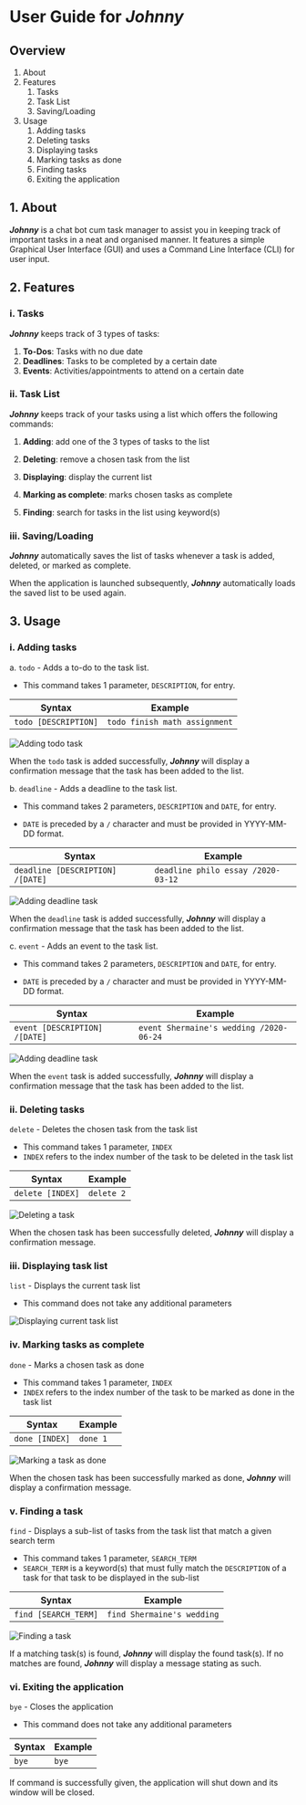 # User Guide for ***Johnny***
## Overview
1. About
2. Features
    1. Tasks
    2. Task List
    3. Saving/Loading
3. Usage
    1. Adding tasks
    2. Deleting tasks
    3. Displaying tasks
    4. Marking tasks as done
    5. Finding tasks
    6. Exiting the application
## 1. About
***Johnny*** is a chat bot cum task manager to assist you in keeping 
track of important tasks in a neat and organised manner. It features
a simple Graphical User Interface (GUI) and uses a Command Line 
Interface (CLI) for user input. 

## 2. Features 
### i. Tasks
***Johnny*** keeps track of 3 types of tasks:
1. __To-Dos__: Tasks with no due date
2. __Deadlines__: Tasks to be completed by a certain date
3. __Events__: Activities/appointments to attend on a certain date
### ii. Task List
***Johnny*** keeps track of your tasks using a list which offers the
following commands:
1. **Adding**: add one of the 3 types of tasks to the list

2. **Deleting**: remove a chosen task from the list
3. **Displaying**: display the current list
4. **Marking as complete**: marks chosen tasks as complete
5. **Finding**: search for tasks in the list using keyword(s)
### iii. Saving/Loading
***Johnny*** automatically saves the list of tasks whenever a task 
is added, deleted, or marked as complete. 

When the application is launched subsequently, ***Johnny*** 
automatically loads the saved list to be used again.

## 3. Usage

### i. Adding tasks
a. `todo` - Adds a to-do to the task list.

- This command takes 1 parameter, `DESCRIPTION`, for entry.     

Syntax | Example
-------|---------
`todo [DESCRIPTION]`| `todo finish math assignment`

![Adding todo task](./images/add_todo.png)

When the `todo` task is added successfully, ***Johnny*** will
display a confirmation message that the task has been added
to the list.

b. `deadline` - Adds a deadline to the task list.

- This command takes 2 parameters, `DESCRIPTION` and `DATE`, for 
entry.

- `DATE` is preceded by a `/` character and must be provided in 
YYYY-MM-DD format.

Syntax | Example
-------|---------
`deadline [DESCRIPTION] /[DATE]`| `deadline philo essay /2020-03-12`


![Adding deadline task](./images/add_deadline.png)

When the `deadline` task is added successfully, ***Johnny*** will
display a confirmation message that the task has been added
to the list.

c. `event` - Adds an event to the task list.

- This command takes 2 parameters, `DESCRIPTION` and `DATE`, for 
entry.

- `DATE` is preceded by a `/` character and must be provided in 
YYYY-MM-DD format.

Syntax | Example
-------|---------
`event [DESCRIPTION] /[DATE]`| `event Shermaine's wedding /2020-06-24`

![Adding deadline task](./images/add_event.png)

When the `event` task is added successfully, ***Johnny*** will
display a confirmation message that the task has been added
to the list.

### ii. Deleting tasks

`delete` - Deletes the chosen task from the task list

- This command takes 1 parameter, `INDEX`
- `INDEX` refers to the index number of the task to be deleted in the task list 

Syntax | Example
-------|---------
`delete [INDEX]` | `delete 2`

![Deleting a task](./images/delete.png)

When the chosen task has been successfully deleted, ***Johnny*** will display a 
confirmation message.

### iii. Displaying task list

`list` - Displays the current task list

- This command does not take any additional parameters

![Displaying current task list](./images/list1.png)

### iv. Marking tasks as complete

`done` - Marks a chosen task as done

- This command takes 1 parameter, `INDEX`
- `INDEX` refers to the index number of the task to be marked as done
in the task list 

Syntax | Example
-------|---------
`done [INDEX]` | `done 1`

![Marking a task as done](./images/done.png)

When the chosen task has been successfully marked as done, ***Johnny*** will 
display a confirmation message.

### v. Finding a task 

`find` - Displays a sub-list of tasks from the task list that match a given 
search term

- This command takes 1 parameter, `SEARCH_TERM`
- `SEARCH_TERM` is a keyword(s) that must fully match the `DESCRIPTION` of a 
task for that task to be displayed in the sub-list

Syntax | Example
-------|---------
`find [SEARCH_TERM]` | `find Shermaine's wedding`

![Finding a task](./images/find.png)

If a matching task(s) is found, ***Johnny*** will display the found task(s).
If no matches are found, ***Johnny*** will display a message stating as such.

### vi. Exiting the application

`bye` - Closes the application

- This command does not take any additional parameters

Syntax | Example
-------|---------
`bye`|`bye`

If command is successfully given, the application will shut down and its window
will be closed.











